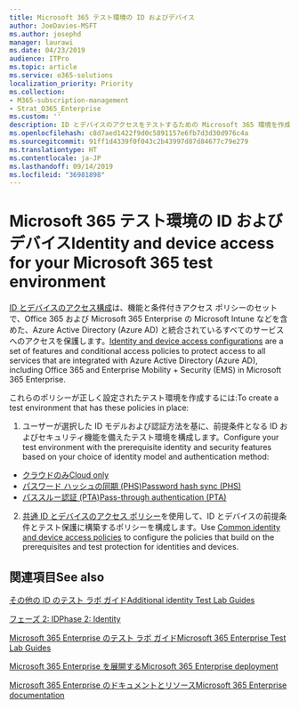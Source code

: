 ```yaml
---
title: Microsoft 365 テスト環境の ID およびデバイス
author: JoeDavies-MSFT
ms.author: josephd
manager: laurawi
ms.date: 04/23/2019
audience: ITPro
ms.topic: article
ms.service: o365-solutions
localization_priority: Priority
ms.collection:
- M365-subscription-management
- Strat_O365_Enterprise
ms.custom: ''
description: ID とデバイスのアクセスをテストするための Microsoft 365 環境を作成します。
ms.openlocfilehash: c8d7aed1422f9d0c5891157e6fb7d3d30d976c4a
ms.sourcegitcommit: 91ff1d4339f0f043c2b43997d87d84677c79e279
ms.translationtype: HT
ms.contentlocale: ja-JP
ms.lasthandoff: 09/14/2019
ms.locfileid: "36981898"
---
```

# <a name="identity-and-device-access-for-your-microsoft-365-test-environment"></a><span data-ttu-id="1e20f-103">Microsoft 365 テスト環境の ID およびデバイス</span><span class="sxs-lookup"><span data-stu-id="1e20f-103">Identity and device access for your Microsoft 365 test environment</span></span>

<span data-ttu-id="1e20f-104">[ID とデバイスのアクセス構成](microsoft-365-policies-configurations.md)は、機能と条件付きアクセス ポリシーのセットで、Office 365 および Microsoft 365 Enterprise の Microsoft Intune などを含めた、Azure Active Directory (Azure AD) と統合されているすべてのサービスへのアクセスを保護します。</span><span class="sxs-lookup"><span data-stu-id="1e20f-104">[Identity and device access configurations](microsoft-365-policies-configurations.md) are a set of features and conditional access policies to protect access to all services that are integrated with Azure Active Directory (Azure AD), including Office 365 and Enterprise Mobility + Security (EMS) in Microsoft 365 Enterprise.</span></span>

<span data-ttu-id="1e20f-105">これらのポリシーが正しく設定されたテスト環境を作成するには:</span><span class="sxs-lookup"><span data-stu-id="1e20f-105">To create a test environment that has these policies in place:</span></span>

1. <span data-ttu-id="1e20f-106">ユーザーが選択した ID モデルおよび認証方法を基に、前提条件となる ID およびセキュリティ機能を備えたテスト環境を構成します。</span><span class="sxs-lookup"><span data-stu-id="1e20f-106">Configure your test environment with the prerequisite identity and security features based on your choice of identity model and authentication method:</span></span>

  - [<span data-ttu-id="1e20f-107">クラウドのみ</span><span class="sxs-lookup"><span data-stu-id="1e20f-107">Cloud only</span></span>](cloud-only-prereqs-m365-test-environment.md)
  - [<span data-ttu-id="1e20f-108">パスワード ハッシュの同期 (PHS)</span><span class="sxs-lookup"><span data-stu-id="1e20f-108">Password hash sync (PHS)</span></span>](phs-prereqs-m365-test-environment.md)
  - [<span data-ttu-id="1e20f-109">パススルー認証 (PTA)</span><span class="sxs-lookup"><span data-stu-id="1e20f-109">Pass-through authentication (PTA)</span></span>](pta-prereqs-m365-test-environment.md)

2. <span data-ttu-id="1e20f-110">[共通 ID とデバイスのアクセス ポリシー](identity-access-policies.md)を使用して、ID とデバイスの前提条件とテスト保護に構築するポリシーを構成します。</span><span class="sxs-lookup"><span data-stu-id="1e20f-110">Use [Common identity and device access policies](identity-access-policies.md) to configure the policies that build on the prerequisites and test protection for identities and devices.</span></span>

## <a name="see-also"></a><span data-ttu-id="1e20f-111">関連項目</span><span class="sxs-lookup"><span data-stu-id="1e20f-111">See also</span></span>

[<span data-ttu-id="1e20f-112">その他の ID のテスト ラボ ガイド</span><span class="sxs-lookup"><span data-stu-id="1e20f-112">Additional identity Test Lab Guides</span></span>](m365-enterprise-test-lab-guides.md#identity)

[<span data-ttu-id="1e20f-113">フェーズ 2: ID</span><span class="sxs-lookup"><span data-stu-id="1e20f-113">Phase 2: Identity</span></span>](identity-infrastructure.md)

[<span data-ttu-id="1e20f-114">Microsoft 365 Enterprise のテスト ラボ ガイド</span><span class="sxs-lookup"><span data-stu-id="1e20f-114">Microsoft 365 Enterprise Test Lab Guides</span></span>](m365-enterprise-test-lab-guides.md)

[<span data-ttu-id="1e20f-115">Microsoft 365 Enterprise を展開する</span><span class="sxs-lookup"><span data-stu-id="1e20f-115">Microsoft 365 Enterprise deployment</span></span>](deploy-microsoft-365-enterprise.md)

[<span data-ttu-id="1e20f-116">Microsoft 365 Enterprise のドキュメントとリソース</span><span class="sxs-lookup"><span data-stu-id="1e20f-116">Microsoft 365 Enterprise documentation</span></span>](https://docs.microsoft.com/microsoft-365-enterprise/)
